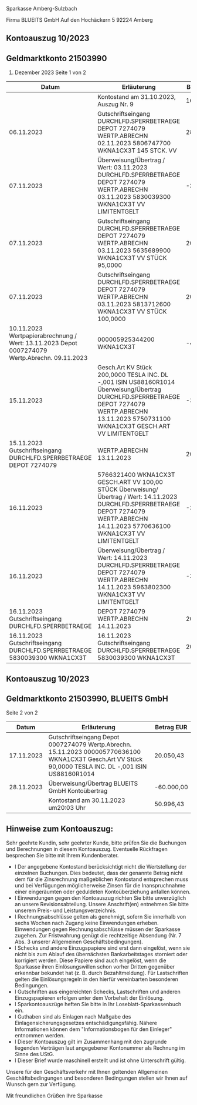 Sparkasse Amberg-Sulzbach

<!-- image -->

Firma BLUEITS GmbH Auf den Hochäckern 5 92224 Amberg

## Kontoauszug 10/2023

## Geldmarktkonto 21503990

1. Dezember 2023 Seite 1 von 2

| Datum                                                                                         | Erläuterung                                                                                                                                                                                         | Betrag EUR   |
|-----------------------------------------------------------------------------------------------|-----------------------------------------------------------------------------------------------------------------------------------------------------------------------------------------------------|--------------|
|                                                                                               | Kontostand am 31.10.2023, Auszug Nr. 9                                                                                                                                                              | 161,78       |
| 06.11.2023                                                                                    | Gutschriftseingang DURCHLFD.SPERRBETRAEGE DEPOT 7274079 WERTP.ABRECHN 02.11.2023 5806747700 WKNA1CX3T 145 STCK. VV                                                                                  | 28.923,91    |
| 07.11.2023                                                                                    | Überweisung/Übertrag / Wert: 03.11.2023 DURCHLFD.SPERRBETRAEGE DEPOT 7274079 WERTP.ABRECHN 03.11.2023 5830039300 WKNA1CX3T VV LIMITENTGELT                                                          | -3,50        |
| 07.11.2023                                                                                    | Gutschriftseingang DURCHLFD.SPERRBETRAEGE DEPOT 7274079 WERTP.ABRECHN 03.11.2023 5635689900 WKNA1CX3T VV STÜCK 95,0000                                                                              | 20.025,46    |
| 07.11.2023                                                                                    | Gutschriftseingang DURCHLFD.SPERRBETRAEGE DEPOT 7274079 WERTP.ABRECHN 03.11.2023 5813712600 WKNA1CX3T VV STÜCK 100,0000                                                                             | 20.480,01    |
| 10.11.2023 Wertpapierabrechnung / Wert: 13.11.2023 Depot 0007274079 Wertp.Abrechn. 09.11.2023 | 000005925344200 WKNA1CX3T                                                                                                                                                                           | -40.169,10   |
| 15.11.2023                                                                                    | Gesch.Art KV Stück 200,0000 TESLA INC. DL -,001 ISIN US88160R1014 Überweisung/Übertrag DURCHLFD.SPERRBETRAEGE DEPOT 7274079 WERTP.ABRECHN 13.11.2023 5750731100 WKNA1CX3T GESCH.ART VV LIMITENTGELT | -3,50        |
| 15.11.2023 Gutschriftseingang DURCHLFD.SPERRBETRAEGE DEPOT 7274079                            | WERTP.ABRECHN 13.11.2023                                                                                                                                                                            | 20.879,62    |
| 16.11.2023                                                                                    | 5766321400 WKNA1CX3T GESCH.ART VV 100,00 STÜCK Überweisung/Übertrag / Wert: 14.11.2023 DURCHLFD.SPERRBETRAEGE DEPOT 7274079 WERTP.ABRECHN 14.11.2023 5770636100 WKNA1CX3T VV LIMITENTGELT           | -3,50        |
| 16.11.2023                                                                                    | Überweisung/Übertrag / Wert: 14.11.2023 DURCHLFD.SPERRBETRAEGE DEPOT 7274079 WERTP.ABRECHN 14.11.2023 5963802300 WKNA1CX3T VV LIMITENTGELT                                                          | -3,50        |
| 16.11.2023 Gutschriftseingang DURCHLFD.SPERRBETRAEGE                                          | DEPOT 7274079 WERTP.ABRECHN 14.11.2023                                                                                                                                                              | 20.063,42    |
| 16.11.2023 Gutschriftseingang DURCHLFD.SPERRBETRAEGE 5830039300 WKNA1CX3T                     | 16.11.2023 Gutschriftseingang DURCHLFD.SPERRBETRAEGE 5830039300 WKNA1CX3T                                                                                                                           | 20.594,90    |

<!-- image -->

## Kontoauszug 10/2023

## Geldmarktkonto 21503990,   BLUEITS GmbH

Seite 2 von 2

| Datum      | Erläuterung                                                                                                                                              | Betrag EUR   |
|------------|----------------------------------------------------------------------------------------------------------------------------------------------------------|--------------|
| 17.11.2023 | Gutschriftseingang Depot 0007274079 Wertp.Abrechn. 15.11.2023 000005770636100 WKNA1CX3T Gesch.Art VV Stück 90,0000 TESLA INC. DL -,001 ISIN US88160R1014 | 20.050,43    |
| 28.11.2023 | Überweisung/Übertrag BLUEITS GmbH Kontoübertrag                                                                                                          | -60.000,00   |
|            | Kontostand am 30.11.2023 um20:03 Uhr                                                                                                                     | 50.996,43    |

## Hinweise zum Kontoauszug:

Sehr geehrte Kundin, sehr geehrter Kunde, bitte prüfen Sie die Buchungen und Berechnungen in diesem Kontoauszug. Eventuelle Rückfragen besprechen Sie bitte mit Ihrem Kundenberater.

- l Der angegebene Kontostand berücksichtigt nicht die Wertstellung der einzelnen Buchungen. Dies bedeutet, dass der genannte Betrag nicht dem für die Zinsrechnung maßgeblichen Kontostand entsprechen muss und bei Verfügungen möglicherweise Zinsen für die Inanspruchnahme einer eingeräumten oder geduldeten Kontoüberziehung anfallen können.
- l Einwendungen gegen den Kontoauszug richten Sie bitte unverzüglich an unsere Revisionsabteilung. Unsere Anschrift(en) entnehmen Sie bitte unserem Preis- und Leistungsverzeichnis.
- l Rechnungsabschlüsse gelten als genehmigt, sofern Sie innerhalb von sechs Wochen nach Zugang keine Einwendungen erheben. Einwendungen gegen Rechnungsabschlüsse müssen der Sparkasse zugehen. Zur Fristwahrung genügt die rechtzeitige Absendung (Nr. 7 Abs. 3 unserer Allgemeinen Geschäftsbedingungen).
- l Schecks und andere Einzugspapiere sind erst dann eingelöst, wenn sie nicht bis zum Ablauf des übernächsten Bankarbeitstages storniert oder korrigiert werden. Diese Papiere sind auch eingelöst, wenn die Sparkasse ihren Einlösungswillen schon vorher Dritten gegenüber erkennbar bekundet hat (z. B. durch Bezahltmeldung). Für Lastschriften gelten die Einlösungsregeln in den hierfür vereinbarten besonderen Bedingungen.
- l Gutschriften aus eingereichten Schecks, Lastschriften und anderen Einzugspapieren erfolgen unter dem Vorbehalt der Einlösung.
- l Sparkontoauszüge heften Sie bitte in Ihr Loseblatt-Sparkassenbuch ein.
- l Guthaben sind als Einlagen nach Maßgabe des Einlagensicherungsgesetzes entschädigungsfähig. Nähere Informationen können dem "Informationsbogen für den Einleger" entnommen werden.
- l Dieser Kontoauszug gilt im Zusammenhang mit den zugrunde liegenden Verträgen laut angegebener Kontonummer als Rechnung im Sinne des UStG.
- l Dieser Brief wurde maschinell erstellt und ist ohne Unterschrift gültig.

Unsere für den Geschäftsverkehr mit Ihnen geltenden Allgemeinen Geschäftsbedingungen und besonderen Bedingungen stellen wir Ihnen auf Wunsch gern zur Verfügung.

Mit freundlichen Grüßen Ihre Sparkasse
